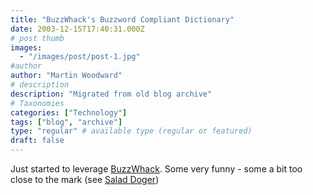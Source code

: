 ```yaml
---
title: "BuzzWhack's Buzzword Compliant Dictionary"
date: 2003-12-15T17:40:31.000Z
# post thumb
images:
  - "/images/post/post-1.jpg"
#author
author: "Martin Woodward"
# description
description: "Migrated from old blog archive"
# Taxonomies
categories: ["Technology"]
tags: ["blog", "archive"]
type: "regular" # available type (regular or featured)
draft: false
---
```


Just started to leverage [BuzzWhack](http://www.buzzwhack.com/).  Some very funny - some a bit too close to the mark (see [Salad Doger](http://www.buzzwhack.com/buzzcomp/indsu.htm))